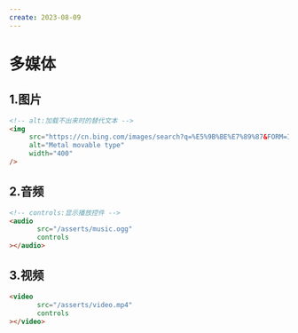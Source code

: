 ```yaml
---
create: 2023-08-09
---
```

# 多媒体

## 1.图片

```html
<!-- alt:加载不出来时的替代文本 -->
<img
     src="https://cn.bing.com/images/search?q=%E5%9B%BE%E7%89%87&FORM=IQFRBA&id=F7FC84F2F540AD32E8C4FB2718557A16C4EABFDF"
     alt="Metal movable type"
     width="400"
/>
```

## 2.音频

```html
<!-- controls:显示播放控件 -->
<audio
       src="/asserts/music.ogg"
       controls
></audio>
```

## 3.视频

```html
<video
       src="/asserts/video.mp4"
       controls
></video>
```

